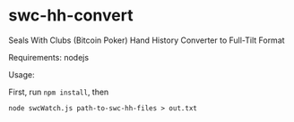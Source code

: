 swc-hh-convert
==============

Seals With Clubs (Bitcoin Poker) Hand History Converter to Full-Tilt Format


Requirements: nodejs


Usage:

First, run `npm install`, then

`node swcWatch.js path-to-swc-hh-files > out.txt`
